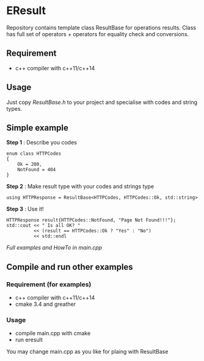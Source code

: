 # EResult

Repository contains template class ResultBase for operations results. 
Class has full set of operators + operators for equality check and conversions.


## Requirement 

 - c++ compiler with c++11/c++14 

## Usage

Just copy *ResultBase.h* to your project and specialise with codes and string types.


## Simple example

**Step 1** : Describe you codes

    enum class HTTPCodes
    {
        Ok = 200,
        NotFound = 404
    }

**Step 2** : Make result type with your codes and strings type

    using HTTPResponse = ResultBase<HTTPCodes, HTTPCodes::Ok, std::string>
   
**Step 3** : Use it!

    HTTPResponse result{HTTPCodes::NotFound, "Page Not Found!!!"};
    std::cout << " Is all OK? " 
              << (result == HTTPCodes::Ok ? "Yes" : "No") 
              << std::endl
    
*Full examples and HowTo in main.cpp*

## Compile and run other examples 


### Requirement (for examples)

 - c++ compiler with c++11/c++14 
 - cmake 3.4 and greather
 
### Usage
 
 - compile main.cpp with cmake
 - run eresult
 
You may change main.cpp as you like for plaing with ResultBase